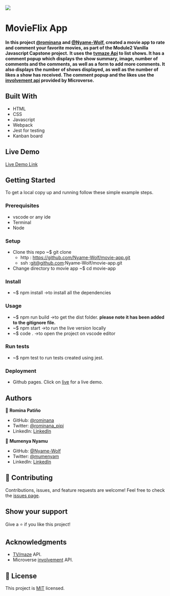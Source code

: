 ![](https://img.shields.io/badge/Microverse-blueviolet)

# MovieFlix App

**In this project [@rominana](https://github.com/rominana) and [@Nyame-Wolf](https://github.com/Nyame-Wolf), created a movie app to rate and comment your favorite movies, as part of the Module2 Vanilla Javascript Capstone project.**
**It uses the [tvmaze Api](https://api.tvmaze.com) to list shows. It has a comment popup which displays the show summary, image, number of comments and the comments, as well as a form to add more comments. It also displays the number of shows displayed, as well as the number of likes a show has received. The comment popup and the likes use the [involvement api](https://www.notion.so/Involvement-API-869e60b5ad104603aa6db59e08150270) provided by Microverse.**

## Built With

- HTML
- CSS
- Javascript
- Webpack
- Jest for testing
- Kanban board

## Live Demo

[Live Demo Link](https://nyame-wolf.github.io/movie-app/dist/)

## Getting Started

To get a local copy up and running follow these simple example steps.

### Prerequisites

- vscode or any ide
- Terminal
- Node

### Setup

- Clone this repo ~$ git clone
  - http : https://github.com/Nyame-Wolf/movie-app.git
  - ssh :git@github.com:Nyame-Wolf/movie-app.git
- Change directory to movie app ~$ cd movie-app

### Install

- ~$ npm install ->to install all the dependencies

### Usage

- ~$ npm run build ->to get the dist folder. **please note it has been added to the gitignore file.**
- ~$ npm start ->to run the live version locally
- ~$ code . ->to open the project on vscode editor

### Run tests

- ~$ npm test to run tests created using jest.

### Deployment

- Github pages. Click on [live](https://nyame-wolf.github.io/movie-app/dist/) for a live demo.

## Authors

👤 **Romina Patiño**

- GitHub: [@rominana](https://github.com/rominana)
- Twitter: [@rominana_pipi](https://twitter.com/rominana_pipi)
- LinkedIn: [LinkedIn](https://www.linkedin.com/in/romina-patino/)

👤 **Mumenya Nyamu**

- GitHub: [@Nyame-Wolf](https://github.com/Nyame-Wolf)
- Twitter: [@mumenyam](https://twitter.com/mumenyam)
- LinkedIn: [LinkedIn](https://www.linkedin.com/in/mumenya-nyamu-web-designer-data-enthusiast/)

## 🤝 Contributing

Contributions, issues, and feature requests are welcome!
Feel free to check the [issues page](../../issues/).

## Show your support

Give a ⭐️ if you like this project!

## Acknowledgments

- [TV/maze](https://api.tvmaze.com) API.
- Microverse [involvement](https://www.notion.so/Involvement-API-869e60b5ad104603aa6db59e08150270) API.

## 📝 License

This project is [MIT](./MIT.md) licensed.
